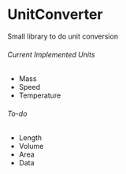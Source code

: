 UnitConverter
=============

Small library to do unit conversion

###### Current Implemented Units

* Mass
* Speed
* Temperature


###### To-do

* Length
* Volume
* Area
* Data
